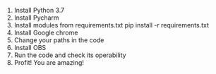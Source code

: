 1) Install Python 3.7
2) Install Pycharm
3) Install modules from requirements.txt pip install -r requirements.txt
4) Install Google chrome
5) Change your paths in the code
6) Install OBS
7) Run the code and check its operability
8) Profit! You are amazing!